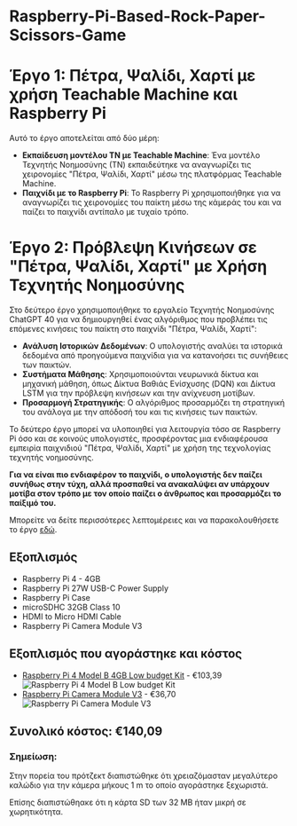 # Raspberry-Pi-Based-Rock-Paper-Scissors-Game

# Έργο 1: Πέτρα, Ψαλίδι, Χαρτί με χρήση Teachable Machine και Raspberry Pi

Αυτό το έργο αποτελείται από δύο μέρη:
- **Εκπαίδευση μοντέλου ΤΝ με Teachable Machine**: Ένα μοντέλο Τεχνητής Νοημοσύνης (ΤΝ) εκπαιδεύτηκε να αναγνωρίζει τις χειρονομίες "Πέτρα, Ψαλίδι, Χαρτί" μέσω της πλατφόρμας Teachable Machine.
- **Παιχνίδι με το Raspberry Pi**: Το Raspberry Pi χρησιμοποιήθηκε για να αναγνωρίζει τις χειρονομίες του παίκτη μέσω της κάμεράς του και να παίζει το παιχνίδι αντίπαλο με τυχαίο τρόπο.

# Έργο 2: Πρόβλεψη Κινήσεων σε "Πέτρα, Ψαλίδι, Χαρτί" με Χρήση Τεχνητής Νοημοσύνης

Στο δεύτερο έργο χρησιμοποιήθηκε το εργαλείο Τεχνητής Νοημοσύνης ChatGPT 40 για να δημιουργηθεί ένας αλγόριθμος που προβλέπει τις επόμενες κινήσεις του παίκτη στο παιχνίδι "Πέτρα, Ψαλίδι, Χαρτί":
- **Ανάλυση Ιστορικών Δεδομένων**: Ο υπολογιστής αναλύει τα ιστορικά δεδομένα από προηγούμενα παιχνίδια για να κατανοήσει τις συνήθειες των παικτών.
- **Συστήματα Μάθησης**: Χρησιμοποιούνται νευρωνικά δίκτυα και μηχανική μάθηση, όπως Δίκτυα Βαθιάς Ενίσχυσης (DQN) και Δίκτυα LSTM για την πρόβλεψη κινήσεων και την ανίχνευση μοτίβων.
- **Προσαρμογή Στρατηγικής**: Ο αλγόριθμος προσαρμόζει τη στρατηγική του ανάλογα με την απόδοσή του και τις κινήσεις των παικτών.

 Το δεύτερο έργο μπορεί να υλοποιηθεί για λειτουργία τόσο σε Raspberry Pi όσο και σε κοινούς υπολογιστές, προσφέροντας μια ενδιαφέρουσα εμπειρία παιχνιδιού "Πέτρα, Ψαλίδι, Χαρτί" με χρήση της τεχνολογίας τεχνητής νοημοσύνης.

**Για να είναι πιο ενδιαφέρον το παιχνίδι, ο υπολογιστής δεν παίζει συνήθως στην τύχη, αλλά προσπαθεί να ανακαλύψει αν υπάρχουν μοτίβα στον τρόπο με τον οποίο παίζει ο άνθρωπος και προσαρμόζει το παίξιμό του.**

Μπορείτε να δείτε περισσότερες λεπτομέρειες και να παρακολουθήσετε το έργο [εδώ](https://youtu.be/iwkqqVQcEus?si=OC-ndbixkSOYZrNC).

## Εξοπλισμός
- Raspberry Pi 4 - 4GB
- Raspberry Pi 27W USB-C Power Supply
- Raspberry Pi Case
- microSDHC 32GB Class 10
- HDMI to Micro HDMI Cable
- Raspberry Pi Camera Module V3

## Εξοπλισμός που αγοράστηκε και κόστος
- [Raspberry Pi 4 Model B 4GB Low budget Kit](https://www.hellasdigital.gr/go-create/raspberry-and-accessories/raspberry-pi-4-and-accessories/raspberry-pi-4-model-b-4gb-low-budget-kit-pi4lb4gb/) - €103,39
  ![Raspberry Pi 4 Model B Low budget Kit](https://www.hellasdigital.gr/images/detailed/28/RaspberryPi_4_Model_B_Low_budget_Kit.jpg)
- [Raspberry Pi Camera Module V3](https://www.hellasdigital.gr/go-create/raspberry-and-accessories/accessories/raspberry-pi-camera-module-v3/) - €36,70
  ![Raspberry Pi Camera Module V3](https://www.hellasdigital.gr/images/detailed/32/Standard_Hero__1673252414_444.jpg)

## Συνολικό κόστος: €140,09

### Σημείωση:
Στην πορεία του πρότζεκτ διαπιστώθηκε ότι χρειαζόμασταν μεγαλύτερο καλώδιο για την κάμερα μήκους 1 m το οποίο αγοράστηκε ξεχωριστά.

Επίσης διαπιστώθηακε ότι η κάρτα SD των 32 ΜΒ ήταν μικρή σε χωρητικότητα.

